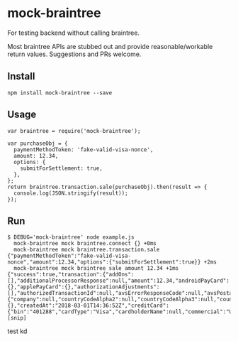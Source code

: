 # mock-braintree
For testing backend without calling braintree.

Most braintree APIs are stubbed out and provide reasonable/workable return values. Suggestions and PRs welcome.

## Install

    npm install mock-braintree --save

## Usage

    var braintree = require('mock-braintree');

    var purchaseObj = {
      paymentMethodToken: 'fake-valid-visa-nonce',
      amount: 12.34,
      options: {
        submitForSettlement: true,
      },
    };
    return braintree.transaction.sale(purchaseObj).then(result => {
      console.log(JSON.stringify(result));
    });

## Run

    $ DEBUG='mock-braintree' node example.js 
      mock-braintree mock braintree.connect {} +0ms
      mock-braintree mock braintree.transaction.sale {"paymentMethodToken":"fake-valid-visa-nonce","amount":12.34,"options":{"submitForSettlement":true}} +2ms
      mock-braintree mock braintree sale amount 12.34 +1ms
    {"success":true,"transaction":{"addOns":[],"additionalProcessorResponse":null,"amount":12.34,"androidPayCard":{},"applePayCard":{},"authorizationAdjustments":[],"authorizedTransactionId":null,"avsErrorResponseCode":null,"avsPostalCodeResponseCode":"M","avsStreetAddressResponseCode":"I","billing":{"company":null,"countryCodeAlpha2":null,"countryCodeAlpha3":null,"countryCodeNumeric":null,"countryName":null,"extendedAddress":null,"firstName":null,"id":"s2","lastName":null,"locality":null,"postalCode":"12345","region":null,"streetAddress":null},"channel":null,"coinbaseAccount":{},"createdAt":"2018-03-01T14:36:52Z","creditCard":{"bin":"401288","cardType":"Visa","cardholderName":null,"commercial":"Unknown","countryOfIssuance":"","customerLocation":"US","debit":"Unknown","durbinRegulated":"Unknown","expirationDate":"12/2019","expirationMonth":"12","expirationYear":"2019","healthcar
    [snip]

test kd
